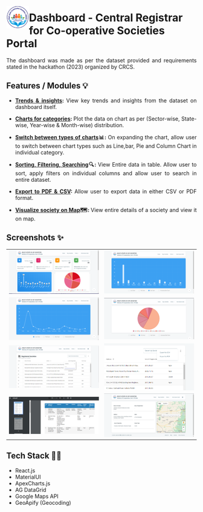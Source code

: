 <img align="left" style="margin-top:25px" width="60" height="60" src="public/img/favicon-32x32.png">

# Dashboard - Central Registrar for Co-operative Societies Portal

<p style='text-align: justify;'>The dashboard was made as per the dataset provided and requirements stated in the hackathon (2023) organized by CRCS.</p>

## Features / Modules 💡

- <p style='text-align: justify;'> <b><u>Trends & insights</u>: </b>View key trends and insights from the dataset on dashboard itself.</p>

- <p style='text-align: justify;'> <b><u>Charts for categories</u>: </b>Plot the data on chart as per (Sector-wise, State-wise, Year-wise & Month-wise) distribution.</p>

- <p style='text-align: justify;'> <b><u>Switch between types of charts</u>📊: </b>On expanding the chart, allow user to switch between chart types such as Line,bar, Pie and Column Chart in individual category.</p>

- <p style='text-align: justify;'><b><u>Sorting, Filtering, Searching</u>🔍: </b>View Entire data in table. Allow user to sort, apply filters on individual columns and allow user to search in entire dataset.</p>

- <p style='text-align: justify;'><b><u>Export to PDF & CSV</u>: </b>Allow user to export data in either CSV or PDF format.</p>

- <p style='text-align: justify;'><b><u>Visualize society on Map</u>🗺️: </b>View entire details of a society and view it on map.</p>

## Screenshots ✨

<table>
    <tr>
        <td><img src="Images/1.png"></td>
        <td><img src="Images/2.png"></td>
    </tr>
    <tr>
        <td><img src="Images/3.png"></td>
        <td><img src="Images/4.png"></td>
    </tr>
    <tr>
        <td><img src="Images/5.png"></td>
        <td><img src="Images/6.png"></td>
    </tr>
    <tr>
        <td><img src="Images/7.png"></td>
        <td><img src="Images/8.png"></td>
    </tr>
</table>

## Tech Stack 👨‍💻

- React.js
- MaterialUI
- ApexCharts.js
- AG DataGrid
- Google Maps API
- GeoApify (Geocoding)
